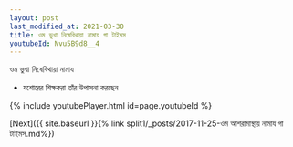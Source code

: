 ```yaml
---
layout: post
last_modified_at: 2021-03-30
title: ওম ভুখা নিষেবিথায়া নামায গা টাইমস
youtubeId: Nvu5B9d8__4
---
```

 
 
 ওম ভুখা নিষেবিথায়া নামায  
 
 -  যশোরের শিক্ষকরা তাঁর উপাসনা করছেন 
 
  
 
  
 
 
 
 
 
 


{% include youtubePlayer.html id=page.youtubeId %}
 
[Next]({{ site.baseurl }}{% link  split1/_posts/2017-11-25-ওম আশরামাস্থায় নামায গা টাইমস.md%})
 
